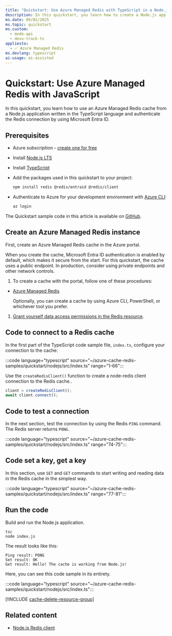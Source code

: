 ```yaml
---
title: "Quickstart: Use Azure Managed Redis with TypeScript in a Node.js app"
description: In this quickstart, you learn how to create a Node.js app that uses Azure Managed Redis.
ms.date: 09/02/2025
ms.topic: quickstart
ms.custom:
  - mode-api
  - devx-track-ts
appliesto:
  - ✅ Azure Managed Redis
ms.devlang: typescript
ai-usage: ai-assisted
---
```


# Quickstart: Use Azure Managed Redis with JavaScript

In this quickstart, you learn how to use an Azure Managed Redis cache from a Node.js application written in the TypeScript language and authenticate the Redis connection by using Microsoft Entra ID.

## Prerequisites

- Azure subscription - [create one for free](https://azure.microsoft.com/free/)
- Install [Node.js LTS](https://nodejs.org/)
- Install [TypeScript](https://www.typescriptlang.org/)
- Add the packages used in this quickstart to your project:

  ```bash
  npm install redis @redis/entraid @redis/client
  ```

- Authenticate to Azure for your development environment with [Azure CLI](/cli/azure):

  ```bash
  az login
  ```

The Quickstart sample code in this article is available on [GitHub](https://github.com/Azure-Samples/azure-cache-redis-samples/tree/main/quickstart/nodejs).

## Create an Azure Managed Redis instance

First, create an Azure Managed Redis cache in the Azure portal.

When you create the cache, Microsoft Entra ID authentication is enabled by default, which makes it secure from the start. For this quickstart, the cache uses a public endpoint. In production, consider using private endpoints and other network controls.

1. To create a cache with the portal, follow one of these procedures:

- [Azure Managed Redis](quickstart-create-managed-redis.md)

    Optionally, you can create a cache by using Azure CLI, PowerShell, or whichever tool you prefer.

1. [Grant yourself data access permissions in the Redis resource](entra-for-authentication.md#add-users-or-system-principal-to-your-cache). 

## Code to connect to a Redis cache

In the first part of the TypeScript code sample file, `index.ts`, configure your connection to the cache:

:::code language="typescript" source="~/azure-cache-redis-samples/quickstart/nodejs/src/index.ts" range="1-66":::

Use the `createRedisClient()` function to create a node-redis client connection to the Redis cache..

```typescript
client = createRedisClient();
await client.connect();
```

## Code to test a connection

In the next section, test the connection by using the Redis `PING` command. The Redis server returns `PONG`.

:::code language="typescript" source="~/azure-cache-redis-samples/quickstart/nodejs/src/index.ts" range="74-75":::

## Code set a key, get a key

In this section, use `SET` and `GET` commands to start writing and reading data in the Redis cache in the simplest way.

:::code language="typescript" source="~/azure-cache-redis-samples/quickstart/nodejs/src/index.ts" range="77-81":::

## Run the code

Build and run the Node.js application.

```console
tsc
node index.js
```

The result looks like this:

```console
Ping result: PONG
Set result: OK
Get result: Hello! The cache is working from Node.js!
```

Here, you can see this code sample in its entirety.

:::code language="typescript" source="~/azure-cache-redis-samples/quickstart/nodejs/src/index.ts":::

<!-- Clean up resources include -->

[!INCLUDE [cache-delete-resource-group](includes/cache-delete-resource-group.md)]

## Related content

- [Node.js Redis client](https://redis.io/docs/latest/develop/clients/nodejs/)

